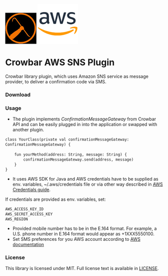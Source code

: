 ![Alt text](crowbar-logo.jpg?raw=true) ![Alt text](aws-logo.png?raw=true)
# Crowbar AWS SNS Plugin
Crowbar library plugin, which uses Amazon SNS service as message provider, to deliver a confirmation code via SMS.  


### Download

### Usage
* The plugin implements *ConfirmationMessageGateway* from Crowbar API and can be easily plugged in into the application or swapped with another plugin.

```
class YourClass(private val confirmationMessageGateway: ConfirmationMessageGateway) {

    fun yourMethod(address: String, message: String) {
        confirmationMessageGateway.send(address, message)
    }
}
```
* It uses AWS SDK for Java and AWS credentials have to be supplied as env. variables, ~/.aws/credentials file or via other way described in [AWS Credentials guide](https://docs.aws.amazon.com/sdk-for-java/v1/developer-guide/credentials.html).

If credentials are provided as env. variables, set:
```
AWS_ACCESS_KEY_ID
AWS_SECRET_ACCESS_KEY
AWS_REGION
```
* Provided mobile number has to be in the E.164 format.  For example, a U.S. phone number in E.164 format would appear as +1XXX5550100.
* Set SMS preferences for you AWS account according to [AWS documentation](https://docs.aws.amazon.com/sns/latest/dg/SMSMessages.html)

### License

This library is licensed under MIT. Full license text is available in [LICENSE](https://github.com/tlistas/Crowbar_AWS_SNS_Plugin/blob/TLIST-466-mobile-confirmation/LICENSE.txt).
